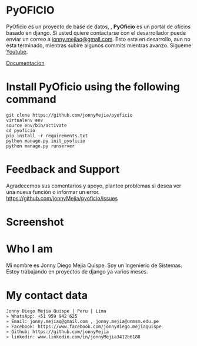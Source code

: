 # PyOFICIO
PyOficio es un proyecto de base de datos, , **PyOficio** es un portal de oficios basado en django. Si usted quiere contactarse con el desarrollador puede enviar un correo a jonny.mejiaq@gmail.com. Esto esta en desarrollo, aun no esta terminado, mientras subire algunos commits mientras avanzo. Sigueme [Youtube](https://www.youtube.com/channel/UC4bRKSSkT7hEo7gvoEb7sHA).

[Documentacion](https://jonnyMejia.github.io/pyerp/)

<!-- # Donate
```
BTC:15a9s5ZWDGeGpVXe6oV8yZcNrwm3hFALEr
Ethereum: 0xd762cDD9e9a9c1c2E74318f2360dFc0d93eA10C4
Dash: XhhCA3jmjxce2qzKcFU8oc6oS3oEakzE9o
XRP: rMdG3ju8pgyVh29ELPWaDuA74CpWW6Fxns 
```
 -->
<!-- # Deploy
```
apt-get update && apt-get upgrade -y
apt  install docker.io
sudo curl -L "https://github.com/docker/compose/releases/download/1.23.1/docker-compose-$(uname -s)-$(uname -m)" -o /usr/local/bin/docker-compose
sudo chmod +x /usr/local/bin/docker-compose
```

```
docker-compose up -d --build
```

![Alt text](https://github.com/falconsoft3d/pyerp/blob/master/marketing/pyerp-m.png?raw=true "Ynext")
 -->
# Install PyOficio using the following command
```
git clone https://github.com/jonnyMejia/pyoficio
virtualenv env 
source env/bin/activate
cd pyoficio
pip install -r requirements.txt
python manage.py init_pyoficio
python manage.py runserver
```
   

# Feedback and Support
Agradecemos sus comentarios y apoyo, plantee problemas si desea ver una nueva función o informar un error.
https://github.com/jonnyMejia/pyoficio/issues


# Screenshot
<!-- ![Alt text](https://github.com/falconsoft3d/pyerp/blob/master/marketing/screenshot_pyerp_1.png?raw=true "Ynext")
![Alt text](https://github.com/falconsoft3d/pyerp/blob/master/marketing/screenshot_pyerp_2.jpg?raw=true "Ynext")
![Alt text](https://github.com/falconsoft3d/pyerp/blob/master/marketing/screenshot_pyerp_3.png?raw=true "Ynext")
![Alt text](https://github.com/falconsoft3d/pyerp/blob/master/marketing/screenshot_pyerp_4.png?raw=true "Ynext")
![Alt text](https://github.com/falconsoft3d/pyerp/blob/master/marketing/screenshot_pyerp_5.png?raw=true "Ynext")
 -->
# Who I am
Mi nombre es Jonny Diego Mejia Quispe. Soy un Ingenierio de Sistemas. Estoy trabajando en proyectos de django ya varios meses.
<!-- 
![Alt text](https://github.com/falconsoft3d/pyerp/blob/master/marketing/marlon-falcon-youtube.png?raw=true "Marlon") -->


# My contact data
```
Jonny Diego Mejia Quispe | Peru | Lima
» WhatsApp: +51 959 942 625
» Email: jonny.mejiaq@gmail.com , jonny.mejia@unmsm.edu.pe
» Facebook: https://www.facebook.com/jonnydiego.mejiaquispe
» Github: https://github.com/jonnyMejia
» linkedin: www.linkedin.com/in/jonnyMejia3412b6188
```

